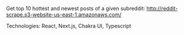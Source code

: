 Get top 10 hottest and newest posts of a given subreddit: http://reddit-scrape.s3-website-us-east-1.amazonaws.com/

Technologies: React, Next.js, Chakra UI, Typescript
